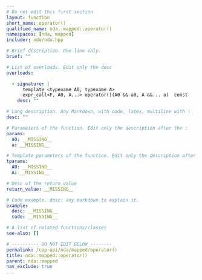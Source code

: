 ```yaml
---
# Do not edit this first section
layout: function
short_name: operator()
qualified_name: nda::mapped::operator()
namespaces: [nda, mapped]
includer: nda/nda.hpp

# Brief description. One line only.
brief: ""

# List of overloads. Edit only the desc
overloads:

  - signature: |
      template <typename A0, typename A>
      expr_call<F, A0, A...> operator()(A0 && a0, A &&... a)  const
    desc: ""

# Long description. Any Markdown, with code, latex, multiline with |
desc: ""

# Parameters of the function. Edit only the description after the :
params:
  a0: __MISSING__
  a: __MISSING__

# Template parameters of the function. Edit only the description after the :
tparams:
  A0: __MISSING__
  A: __MISSING__

# Desc of the return value
return_value: __MISSING__

# Code example. desc: any markdown to explain it.
example:
  desc: __MISSING__
  code: __MISSING__

# A list of related functions/classes
see-also: []

# ---------- DO NOT EDIT BELOW --------
permalink: /cpp-api/nda/mapped/operator()
title: nda::mapped::operator()
parent: nda::mapped
nav_exclude: true
...
```


